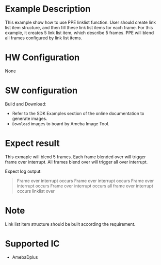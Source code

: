 #  Example Description

This example show how to use PPE linklist function. User should create link list item structure, and then fill these link list items for each frame. For this example, it creates 5 link list item, which describe 5 frames. PPE will blend all frames configured by link list items. 

# HW Configuration

None

#  SW configuration

Build and Download:
* Refer to the SDK Examples section of the online documentation to generate images.
* `Download` images to board by Ameba Image Tool.

#  Expect result

This exmaple will blend 5 frames. Each frame blended over will trigger frame over interrupt. All frames blend over 
will trigger all over interrupt. 

Expect log output: 
> Frame over interrupt occurs
> Frame over interrupt occurs
> Frame over interrupt occurs
> Frame over interrupt occurs
> all frame over interrupt occurs
> linklist over

#  Note

Link list item structure should be built according the requirement.

#  Supported IC

* AmebaDplus


